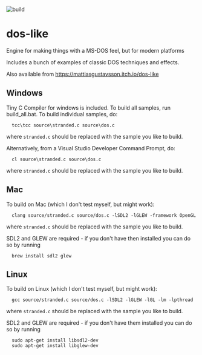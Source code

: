 ![build](https://github.com/mattiasgustavsson/dos-like/workflows/build/badge.svg)

# dos-like

Engine for making things with a MS-DOS feel, but for modern platforms

Includes a bunch of examples of classic DOS techniques and effects.

Also available from https://mattiasgustavsson.itch.io/dos-like

## Windows

Tiny C Compiler for windows is included. To build all samples, run build_all.bat.
To build individual samples, do:
```
  tcc\tcc source\stranded.c source\dos.c
```  
where `stranded.c` should be replaced with the sample you like to build.

Alternatively, from a Visual Studio Developer Command Prompt, do:
```
  cl source\stranded.c source\dos.c
```  
where `stranded.c` should be replaced with the sample you like to build.

## Mac

To build on Mac (which I don't test myself, but might work):
```
  clang source/stranded.c source/dos.c -lSDL2 -lGLEW -framework OpenGL
```
where `stranded.c` should be replaced with the sample you like to build.

SDL2 and GLEW are required - if you don't have then installed you can do so by running
```
  brew install sdl2 glew  
```
## Linux

To build on Linux (which I don't test myself, but might work):
```
  gcc source/stranded.c source/dos.c -lSDL2 -lGLEW -lGL -lm -lpthread
```
where `stranded.c` should be replaced with the sample you like to build.

SDL2 and GLEW are required - if you don't have them installed you can do so by running
```
  sudo apt-get install libsdl2-dev
  sudo apt-get install libglew-dev
```
  
  
